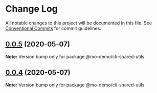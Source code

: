 # Change Log

All notable changes to this project will be documented in this file.
See [Conventional Commits](https://conventionalcommits.org) for commit guidelines.

## [0.0.5](https://github.com/jackteng9725/lerna-repo/compare/v0.0.4...v0.0.5) (2020-05-07)

**Note:** Version bump only for package @mo-demo/cli-shared-utils





## [0.0.4](https://github.com/jackteng9725/lerna-repo/compare/v0.0.3...v0.0.4) (2020-05-07)

**Note:** Version bump only for package @mo-demo/cli-shared-utils
